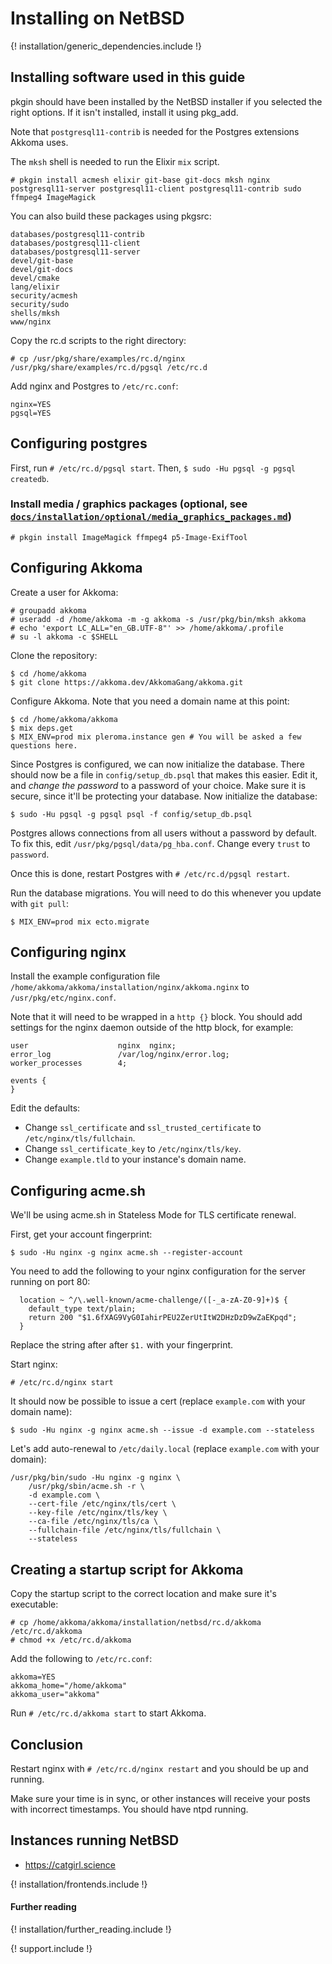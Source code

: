 # Installing on NetBSD

{! installation/generic_dependencies.include !}

## Installing software used in this guide

pkgin should have been installed by the NetBSD installer if you selected
the right options. If it isn't installed, install it using pkg_add.

Note that `postgresql11-contrib` is needed for the Postgres extensions
Akkoma uses.

The `mksh` shell is needed to run the Elixir `mix` script.

`# pkgin install acmesh elixir git-base git-docs mksh nginx postgresql11-server postgresql11-client postgresql11-contrib sudo ffmpeg4 ImageMagick`

You can also build these packages using pkgsrc:
```
databases/postgresql11-contrib
databases/postgresql11-client
databases/postgresql11-server
devel/git-base
devel/git-docs
devel/cmake
lang/elixir
security/acmesh
security/sudo
shells/mksh
www/nginx
```

Copy the rc.d scripts to the right directory:

```
# cp /usr/pkg/share/examples/rc.d/nginx /usr/pkg/share/examples/rc.d/pgsql /etc/rc.d
```

Add nginx and Postgres to `/etc/rc.conf`:

```
nginx=YES
pgsql=YES
```

## Configuring postgres

First, run `# /etc/rc.d/pgsql start`. Then, `$ sudo -Hu pgsql -g pgsql createdb`.

### Install media / graphics packages (optional, see [`docs/installation/optional/media_graphics_packages.md`](../installation/optional/media_graphics_packages.md))

`# pkgin install ImageMagick ffmpeg4 p5-Image-ExifTool`

## Configuring Akkoma

Create a user for Akkoma:

```
# groupadd akkoma
# useradd -d /home/akkoma -m -g akkoma -s /usr/pkg/bin/mksh akkoma
# echo 'export LC_ALL="en_GB.UTF-8"' >> /home/akkoma/.profile
# su -l akkoma -c $SHELL
```

Clone the repository:

```
$ cd /home/akkoma
$ git clone https://akkoma.dev/AkkomaGang/akkoma.git
```

Configure Akkoma. Note that you need a domain name at this point:

```
$ cd /home/akkoma/akkoma
$ mix deps.get
$ MIX_ENV=prod mix pleroma.instance gen # You will be asked a few questions here.
```

Since Postgres is configured, we can now initialize the database. There should
now be a file in `config/setup_db.psql` that makes this easier. Edit it, and
*change the password* to a password of your choice. Make sure it is secure, since
it'll be protecting your database. Now initialize the database:

```
$ sudo -Hu pgsql -g pgsql psql -f config/setup_db.psql
```

Postgres allows connections from all users without a password by default. To
fix this, edit `/usr/pkg/pgsql/data/pg_hba.conf`. Change every `trust` to
`password`.

Once this is done, restart Postgres with `# /etc/rc.d/pgsql restart`.

Run the database migrations.
You will need to do this whenever you update with `git pull`:

```
$ MIX_ENV=prod mix ecto.migrate
```

## Configuring nginx

Install the example configuration file
`/home/akkoma/akkoma/installation/nginx/akkoma.nginx` to
`/usr/pkg/etc/nginx.conf`.

Note that it will need to be wrapped in a `http {}` block. You should add
settings for the nginx daemon outside of the http block, for example:

```
user                    nginx  nginx;
error_log               /var/log/nginx/error.log;
worker_processes        4;

events {
}
```

Edit the defaults:

* Change `ssl_certificate` and `ssl_trusted_certificate` to
`/etc/nginx/tls/fullchain`.
* Change `ssl_certificate_key` to `/etc/nginx/tls/key`.
* Change `example.tld` to your instance's domain name.

## Configuring acme.sh

We'll be using acme.sh in Stateless Mode for TLS certificate renewal.

First, get your account fingerprint:

```
$ sudo -Hu nginx -g nginx acme.sh --register-account
```

You need to add the following to your nginx configuration for the server
running on port 80:

```
  location ~ ^/\.well-known/acme-challenge/([-_a-zA-Z0-9]+)$ {
    default_type text/plain;
    return 200 "$1.6fXAG9VyG0IahirPEU2ZerUtItW2DHzDzD9wZaEKpqd";
  }
```

Replace the string after after `$1.` with your fingerprint.

Start nginx:

```
# /etc/rc.d/nginx start
```

It should now be possible to issue a cert (replace `example.com`
with your domain name):

```
$ sudo -Hu nginx -g nginx acme.sh --issue -d example.com --stateless
```

Let's add auto-renewal to `/etc/daily.local`
(replace `example.com` with your domain):

```
/usr/pkg/bin/sudo -Hu nginx -g nginx \
    /usr/pkg/sbin/acme.sh -r \
    -d example.com \
    --cert-file /etc/nginx/tls/cert \
    --key-file /etc/nginx/tls/key \
    --ca-file /etc/nginx/tls/ca \
    --fullchain-file /etc/nginx/tls/fullchain \
    --stateless
```

## Creating a startup script for Akkoma

Copy the startup script to the correct location and make sure it's executable:

```
# cp /home/akkoma/akkoma/installation/netbsd/rc.d/akkoma /etc/rc.d/akkoma
# chmod +x /etc/rc.d/akkoma
```

Add the following to `/etc/rc.conf`:

```
akkoma=YES
akkoma_home="/home/akkoma"
akkoma_user="akkoma"
```

Run `# /etc/rc.d/akkoma start` to start Akkoma.

## Conclusion

Restart nginx with `# /etc/rc.d/nginx restart` and you should be up and running.

Make sure your time is in sync, or other instances will receive your posts with
incorrect timestamps. You should have ntpd running.

## Instances running NetBSD

* <https://catgirl.science>

{! installation/frontends.include !}

#### Further reading

{! installation/further_reading.include !}

{! support.include !}
